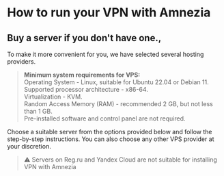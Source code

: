 # How to run your VPN with Amnezia
## Buy a server if you don't have one.,

To make it more convenient for you, we have selected several hosting providers.

> **Minimum system requirements for VPS:** \
> Operating System - Linux, suitable for Ubuntu 22.04 or Debian 11. \
> Supported processor architecture - x86-64.\
> Virtualization - KVM. \
> Random Access Memory (RAM) - recommended 2 GB, but not less than 1 GB. \
> Pre-installed software and control panel are not required.

Choose a suitable server from the options provided below and follow the step-by-step instructions. You can also choose any other VPS provider at your discretion.
>⚠️ Servers on Reg.ru and Yandex Cloud are not suitable for installing VPN with Amnezia

&nbsp;
